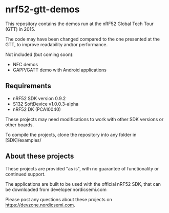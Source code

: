 nrf52-gtt-demos
==========================
This repository contains the demos run at the nRF52 Global Tech Tour (GTT) in 2015. 

The code may have been changed compared to the one presented at the GTT, to improve readability and/or performance. 

Not included (but coming soon):
- NFC demos
- GAPP/GATT demo with Android applications

Requirements
------------
- nRF52 SDK version 0.9.2
- S132 SoftDevice v1.0.0.3-alpha
- nRF52 DK (PCA10040)

These projects may need modifications to work with other SDK versions or other boards. 

To compile the projects, clone the repository into any folder in [SDK]/examples/

About these projects
------------------
These projects are provided "as is", with no guarantee of functionality or continued support. 

The applications are built to be used with the official nRF52 SDK, that can be downloaded from developer.nordicsemi.com

Please post any questions about these projects on https://devzone.nordicsemi.com.
